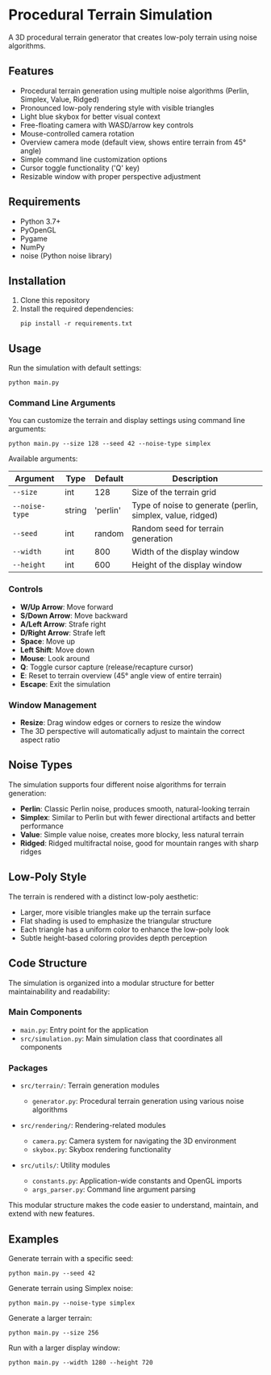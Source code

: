 # Procedural Terrain Simulation

A 3D procedural terrain generator that creates low-poly terrain using noise algorithms.

## Features

- Procedural terrain generation using multiple noise algorithms (Perlin, Simplex, Value, Ridged)
- Pronounced low-poly rendering style with visible triangles
- Light blue skybox for better visual context
- Free-floating camera with WASD/arrow key controls
- Mouse-controlled camera rotation
- Overview camera mode (default view, shows entire terrain from 45° angle)
- Simple command line customization options
- Cursor toggle functionality ('Q' key)
- Resizable window with proper perspective adjustment

## Requirements

- Python 3.7+
- PyOpenGL
- Pygame
- NumPy
- noise (Python noise library)

## Installation

1. Clone this repository
2. Install the required dependencies:
   ```
   pip install -r requirements.txt
   ```

## Usage

Run the simulation with default settings:
```
python main.py
```

### Command Line Arguments

You can customize the terrain and display settings using command line arguments:

```
python main.py --size 128 --seed 42 --noise-type simplex
```

Available arguments:

| Argument | Type | Default | Description |
|----------|------|---------|-------------|
| `--size` | int | 128 | Size of the terrain grid |
| `--noise-type` | string | 'perlin' | Type of noise to generate (perlin, simplex, value, ridged) |
| `--seed` | int | random | Random seed for terrain generation |
| `--width` | int | 800 | Width of the display window |
| `--height` | int | 600 | Height of the display window |

### Controls

- **W/Up Arrow**: Move forward
- **S/Down Arrow**: Move backward
- **A/Left Arrow**: Strafe right
- **D/Right Arrow**: Strafe left
- **Space**: Move up
- **Left Shift**: Move down
- **Mouse**: Look around
- **Q**: Toggle cursor capture (release/recapture cursor)
- **E**: Reset to terrain overview (45° angle view of entire terrain)
- **Escape**: Exit the simulation

### Window Management

- **Resize**: Drag window edges or corners to resize the window
- The 3D perspective will automatically adjust to maintain the correct aspect ratio

## Noise Types

The simulation supports four different noise algorithms for terrain generation:

- **Perlin**: Classic Perlin noise, produces smooth, natural-looking terrain
- **Simplex**: Similar to Perlin but with fewer directional artifacts and better performance
- **Value**: Simple value noise, creates more blocky, less natural terrain
- **Ridged**: Ridged multifractal noise, good for mountain ranges with sharp ridges

## Low-Poly Style

The terrain is rendered with a distinct low-poly aesthetic:
- Larger, more visible triangles make up the terrain surface
- Flat shading is used to emphasize the triangular structure
- Each triangle has a uniform color to enhance the low-poly look
- Subtle height-based coloring provides depth perception

## Code Structure

The simulation is organized into a modular structure for better maintainability and readability:

### Main Components

- `main.py`: Entry point for the application
- `src/simulation.py`: Main simulation class that coordinates all components

### Packages

- `src/terrain/`: Terrain generation modules
  - `generator.py`: Procedural terrain generation using various noise algorithms
  
- `src/rendering/`: Rendering-related modules
  - `camera.py`: Camera system for navigating the 3D environment
  - `skybox.py`: Skybox rendering functionality
  
- `src/utils/`: Utility modules
  - `constants.py`: Application-wide constants and OpenGL imports
  - `args_parser.py`: Command line argument parsing

This modular structure makes the code easier to understand, maintain, and extend with new features.

## Examples

Generate terrain with a specific seed:
```
python main.py --seed 42
```

Generate terrain using Simplex noise:
```
python main.py --noise-type simplex
```

Generate a larger terrain:
```
python main.py --size 256
```

Run with a larger display window:
```
python main.py --width 1280 --height 720
```